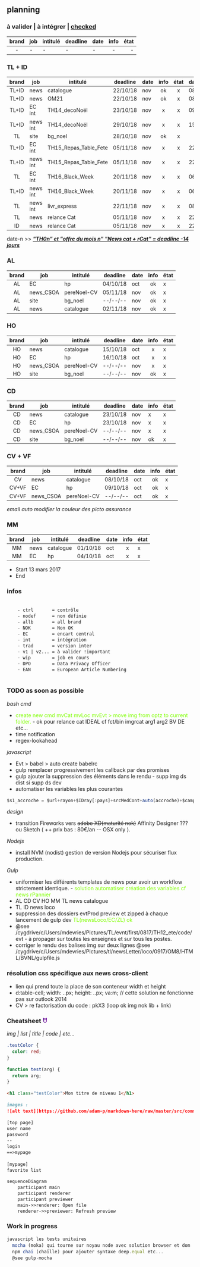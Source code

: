 ## planning 

### à valider | à intégrer | [checked](dl2018done.md)

| brand | job     | intitulé     | deadline   | date | info | état |
| :---: | ----    | ------------ | ---------- | ---- | :--: | ---: |
| -     | -       | -            | -          | -    | -    | -    |

### TL + ID

| brand | job      | intitulé              | deadline   | date | info | état | date-n   |
| :---: | -------  | ---------------       | ---------- | ---- | :--: | :--: | :------- |
| TL+ID | news     | catalogue             | 22/10/18   | nov  | ok   | x    | 08/10/18 |
| TL+ID | news     | OM21                  | 22/10/18   | nov  | ok   | x    | 08/10/18 |
| TL+ID | EC int   | TH14_decoNoël         | 23/10/18   | nov  | x    | x    | 09/10/18 |
| TL+ID | news int | TH14_decoNoël         | 29/10/18   | nov  | x    | x    | 15/10/18 |
| TL    | site     | bg_noel               | 28/10/18   | nov  | ok   | x    |          |
| TL+ID | EC int   | TH15_Repas_Table_Fete | 05/11/18   | nov  | x    | x    | 22/10/18 |
| TL+ID | news int | TH15_Repas_Table_Fete | 05/11/18   | nov  | x    | x    | 22/10/18 |
| TL    | EC int   | TH16_Black_Week       | 20/11/18   | nov  | x    | x    | 06/11/18 |
| TL+ID | news int | TH16_Black_Week       | 20/11/18   | nov  | x    | x    | 06/11/18 |
| TL    | news int | livr_express          | 22/11/18   | nov  | x    | x    | 08/11/18 |
| TL    | news     | relance Cat           | 05/11/18   | nov  | x    | x    | 22/10/18 |
| ID    | news     | relance Cat           | 05/11/18   | nov  | x    | x    | 22/10/18 |

date-n >> [ **_"TH0n" et "offre du mois n" "News cat + rCat" = deadline -14 jours_** ](./fctRm14Days.html)

<!-- | TL+ID  <td colspan=7> @Isabelle R. 9h00 TH10_BBQ récup PK + img ambiance 26/06/18 | 25/06/18  -->

### AL

| brand | job       | intitulé    | deadline | date | info | état |
| :---: | ----      | ---------   | -------- | ---- | :--: | ---- |
| AL    | EC        | hp          | 04/10/18 | oct  | ok   | x    |
| AL    | news_CSOA | pereNoel-CV | 05/11/18 | nov  | ok   | x    |
| AL    | site      | bg_noel     | --/--/-- | nov  | ok   | x    |
| AL    | news      | catalogue   | 02/11/18 | nov  | ok   | x    |

### HO

| brand | job       | intitulé    | deadline | date | info | état |
| :---: | ----      | ---------   | -------- | ---- | :--: | ---- |
| HO    | news      | catalogue   | 15/10/18 | oct  | x    | x    |
| HO    | EC        | hp          | 16/10/18 | oct  | x    | x    |
| HO    | news_CSOA | pereNoel-CV | --/--/-- | nov  | x    | x    |
| HO    | site      | bg_noel     | --/--/-- | nov  | ok   | x    |

### CD

| brand | job       | intitulé    | deadline | date | info | état |
| :---: | ----      | ---------   | -------- | ---- | :--- | ---- |
| CD    | news      | catalogue   | 23/10/18 | nov  | x    | x    |
| CD    | EC        | hp          | 23/10/18 | nov  | x    | x    |
| CD    | news_CSOA | pereNoel-CV | --/--/-- | nov  | x    | x    |
| CD    | site      | bg_noel     | --/--/-- | nov  | ok   | x    |

### CV + VF

| brand | job       | intitulé    | deadline | date | info | état |
| :---: | ----      | ---------   | -------- | ---- | :--: | ---- |
| CV    | news      | catalogue   | 08/10/18 | oct  | ok   | x    |
| CV+VF | EC        | hp          | 09/10/18 | oct  | ok   | x    |
| CV+VF | news_CSOA | pereNoel-CV | --/--/-- | oct  | ok   | x    |

_email auto modifier la couleur des picto assurance_

### MM

| brand | job  | intitulé  | deadline | date | info | état |
| :---: | ---- | --------  | -------- | ---- | :--: | ---- |
| MM    | news | catalogue | 01/10/18 | oct  | x    | x    |
| MM    | EC   | hp        | 04/10/18 | oct  | x    | x    |

* Start 13 mars 2017
* End

### infos

<pre>
	<code>
	- ctrl       = contrôle
	- nodef      = non définie
	- allb       = all brand
	- NOK        = Non OK
	- EC         = encart central
	- int        = intégration
	- trad       = version inter
	- v1 | v2... = à valider !important
	- wip        = job en cours
	- DPO        = Data Privacy Officer
	- EAN        = European Article Numbering
	</code>
</pre>

### TODO as soon as possible

_bash cmd_

<!-- - fct create $date_cov_folder <span style="color: chartreuse;">OK > @see covcv C:\cygwin64\bin\</span> -->

* <span style="color: chartreuse;">create new cmd mvCat mvLoc mvEvt > move img from optz to current folder.</span> - ok pour relance cat IDEAL cf fct/bin imgrcat arg1 arg2 BV DE etc...
* time notification
* regex-lookahead

_javascript_

* Evt > babel > auto create babelrc
* gulp remplacer progressivement les callback par des promises
* gulp ajouter la suppression des éléments dans le rendu - supp img ds dist si supp ds dev
* automatiser les variables les plus courantes

```javascript
$s1_accroche = $url+rayon+$IDray[:pays]+srcMedCont+auto(accroche)+$campaign
```

_design_

* transition Fireworks vers <s>adobe XD(maturité nok)</s> Affinity Designer ??? ou Sketch ( ++ prix bas : 80€/an -- OSX only ).

_Nodejs_

* install NVM (nodist) gestion de version Nodejs pour sécuriser flux production.

_Gulp_

* uniformiser les différents templates de news pour avoir un workflow strictement identique. - <span style="color: chartreuse;">solution automatiser création des variables cf news rPannier</span>
* AL CD CV HO MM TL news catalogue
* TL ID news loco
* suppression des dossiers evtProd preview et zipped à chaque lancement de gulp dev <span style="color: chartreuse;">TL(newsLoco/EC/ZL) ok</span>
* @see /cygdrive/c/Users/mdevries/Pictures/TL/evnt/first/0817/TH12_ete/code/evt - à propager sur toutes les enseignes et sur tous les postes.
* corriger le rendu des balises img sur deux lignes @see /cygdrive/c/Users/mdevries/Pictures/tl/newsLetter/loco/0917/OM8/HTML/BVNL/gulpfile.js

### résolution css spécifique aux news cross-client

* lien qui prend toute la place de son conteneur width et height
* d:table-cell; width: ..px; height: ..px; va:m; // cette solution ne fonctionne pas sur outlook 2014
* CV > re factorisation du code : pkX3 (loop ok img nok lib + link)

### Cheatsheet ![alt text](https://github.com/adam-p/markdown-here/raw/master/src/common/images/icon14.png "Logo Title Text 1")

_img | list | title | code | etc..._

```css
.testColor {
  color: red;
}
```

```javascript
function test(arg) {
  return arg;
}
```

```html
<h1 class="testColor">Mon titre de niveau 1</h1>
```

```markdown
images :
![alt text](https://github.com/adam-p/markdown-here/raw/master/src/common/images/icon14.png "Logo Title Text 1")
```

```uiflow
[top page]
user name
password
--
login
==>mypage

[mypage]
favorite list
```

```mermaid
sequenceDiagram
    participant main
    participant renderer
    participant previewer
    main->>renderer: Open file
    renderer->>previewer: Refresh preview
```

### Work in progress

``` javascript
javascript les tests unitaires
  mocha (moka) qui tourne sur noyau node avec solution browser et dom
  npm chai (chaïlle) pour ajouter syntaxe deep.equal etc...
  @see gulp-mocha
```
